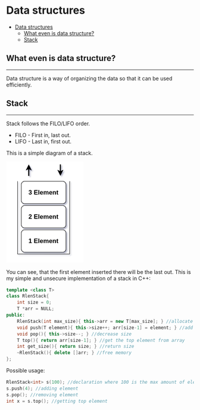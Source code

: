 # Data structures
<!-- TOC -->

- [Data structures](#data-structures)
    - [What even is data structure?](#what-even-is-data-structure)
    - [Stack](#stack)

<!-- /TOC -->

## What even is data structure?
---

Data structure is a way of organizing the data so that it can be used efficiently.

## Stack
---

Stack follows the FILO/LIFO order.

 - FILO - First in, last out.
 - LIFO - Last in, first out. 

This is a simple diagram of a stack.

![Diagram](Assets/Data1.png)

You can see, that the first element inserted there will be the last out.
This is my simple and unsecure implementation of a stack in C++:
```cpp
template <class T>
class RlenStack{
    int size = 0;
    T *arr = NULL;
public:
    RlenStack(int max_size){ this->arr = new T[max_size]; } //allocate memory
    void push(T element){ this->size++; arr[size-1] = element; } //add to array
    void pop(){ this->size--; } //decrease size
    T top(){ return arr[size-1]; } //get the top element from array
    int get_size(){ return size; } //return size
    ~RlenStack(){ delete []arr; } //free memory
};
```
Possible usage:
```cpp
RlenStack<int> s(100); //declaration where 100 is the max amount of elements stored
s.push(4); //adding element
s.pop(); //removing element
int x = s.top(); //getting top element
```


